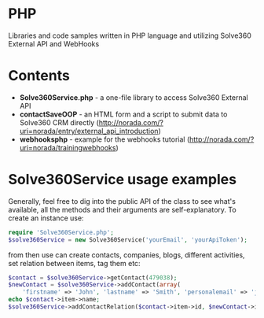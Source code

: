 PHP
===

Libraries and code samples written in PHP language and utilizing Solve360 External API and WebHooks

Contents
========

- **Solve360Service.php** - a one-file library to access Solve360 External API
- **contactSaveOOP** - an HTML form and a script to submit data to Solve360 CRM directly (http://norada.com/?uri=norada/entry/external_api_introduction)
- **webhooksphp** - example for the webhooks tutorial (http://norada.com/?uri=norada/trainingwebhooks)

Solve360Service usage examples
==============================
Generally, feel free to dig into the public API of the class to see what's available, all the methods and their arguments are self-explanatory. To create an instance use:

```php
require 'Solve360Service.php';
$solve360Service = new Solve360Service('yourEmail', 'yourApiToken');
```

from then use can create contacts, companies, blogs, different activities, set relation between items, tag them etc:

```php
$contact = $solve360Service->getContact(479038);
$newContact = $solve360Service->addContact(array(
    'firstname' => 'John', 'lastname' => 'Smith', 'personalemail' => 'john@example.com'));
echo $contact->item->name;
$solve360Service->addContactRelation($contact->item->id, $newContact->item->id);
```
